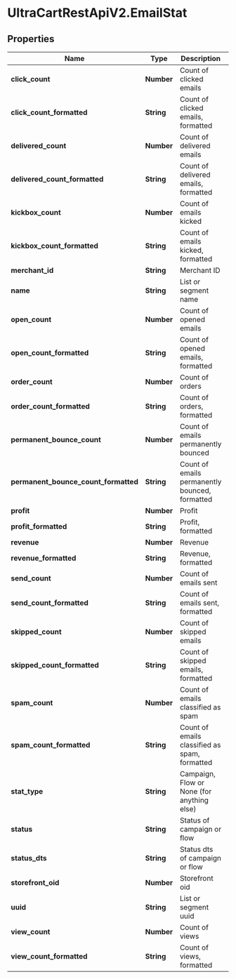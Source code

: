 # UltraCartRestApiV2.EmailStat

## Properties
Name | Type | Description | Notes
------------ | ------------- | ------------- | -------------
**click_count** | **Number** | Count of clicked emails | [optional] 
**click_count_formatted** | **String** | Count of clicked emails, formatted | [optional] 
**delivered_count** | **Number** | Count of delivered emails | [optional] 
**delivered_count_formatted** | **String** | Count of delivered emails, formatted | [optional] 
**kickbox_count** | **Number** | Count of emails kicked | [optional] 
**kickbox_count_formatted** | **String** | Count of emails kicked, formatted | [optional] 
**merchant_id** | **String** | Merchant ID | [optional] 
**name** | **String** | List or segment name | [optional] 
**open_count** | **Number** | Count of opened emails | [optional] 
**open_count_formatted** | **String** | Count of opened emails, formatted | [optional] 
**order_count** | **Number** | Count of orders | [optional] 
**order_count_formatted** | **String** | Count of orders, formatted | [optional] 
**permanent_bounce_count** | **Number** | Count of emails permanently bounced | [optional] 
**permanent_bounce_count_formatted** | **String** | Count of emails permanently bounced, formatted | [optional] 
**profit** | **Number** | Profit | [optional] 
**profit_formatted** | **String** | Profit, formatted | [optional] 
**revenue** | **Number** | Revenue | [optional] 
**revenue_formatted** | **String** | Revenue, formatted | [optional] 
**send_count** | **Number** | Count of emails sent | [optional] 
**send_count_formatted** | **String** | Count of emails sent, formatted | [optional] 
**skipped_count** | **Number** | Count of skipped emails | [optional] 
**skipped_count_formatted** | **String** | Count of skipped emails, formatted | [optional] 
**spam_count** | **Number** | Count of emails classified as spam | [optional] 
**spam_count_formatted** | **String** | Count of emails classified as spam, formatted | [optional] 
**stat_type** | **String** | Campaign, Flow or None (for anything else) | [optional] 
**status** | **String** | Status of campaign or flow | [optional] 
**status_dts** | **String** | Status dts of campaign or flow | [optional] 
**storefront_oid** | **Number** | Storefront oid | [optional] 
**uuid** | **String** | List or segment uuid | [optional] 
**view_count** | **Number** | Count of views | [optional] 
**view_count_formatted** | **String** | Count of views, formatted | [optional] 


